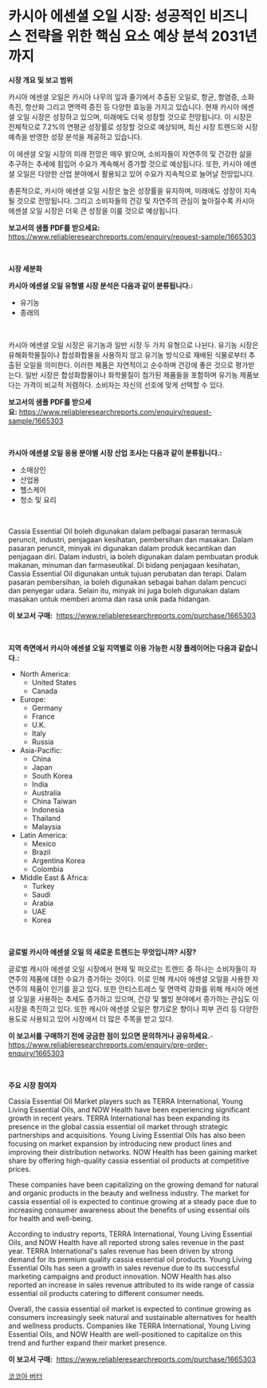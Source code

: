 <p><h1>카시아 에센셜 오일 시장: 성공적인 비즈니스 전략을 위한 핵심 요소 예상 분석 2031년까지</h1></p><p><strong>시장 개요 및 보고 범위</strong></p>
<p><p>카시아 에센셜 오일은 카시아 나무의 잎과 줄기에서 추출된 오일로, 항균, 항염증, 소화촉진, 항산화 그리고 면역력 증진 등 다양한 효능을 가지고 있습니다. 현재 카시아 에센셜 오일 시장은 성장하고 있으며, 미래에도 더욱 성장할 것으로 전망됩니다. 이 시장은 전체적으로 7.2%의 연평균 성장률로 성장할 것으로 예상되며, 최신 시장 트렌드와 시장 예측을 반영한 성장 분석을 제공하고 있습니다.</p><p>이 에센셜 오일 시장의 미래 전망은 매우 밝으며, 소비자들이 자연주의 및 건강한 삶을 추구하는 추세에 힘입어 수요가 계속해서 증가할 것으로 예상됩니다. 또한, 카시아 에센셜 오일은 다양한 산업 분야에서 활용되고 있어 수요가 지속적으로 늘어날 전망입니다.</p><p>총론적으로, 카시아 에센셜 오일 시장은 높은 성장률을 유지하며, 미래에도 성장이 지속될 것으로 전망됩니다. 그리고 소비자들의 건강 및 자연주의 관심이 높아질수록 카시아 에센셜 오일 시장은 더욱 큰 성장을 이룰 것으로 예상됩니다.</p></p>
<p><strong>보고서의 샘플 PDF를 받으세요:</strong> <a href="https://www.reliableresearchreports.com/enquiry/request-sample/1665303">https://www.reliableresearchreports.com/enquiry/request-sample/1665303</a></p>
<p>&nbsp;</p>
<p><strong>시장 세분화</strong></p>
<p><strong>카시아 에센셜 오일 유형별 시장 분석은 다음과 같이 분류됩니다.:</strong></p>
<p><ul><li>유기농</li><li>종래의</li></ul></p>
<p>&nbsp;</p>
<p><p>카시아 에센셜 오일 시장은 유기농과 일반 시장 두 가지 유형으로 나뉜다. 유기농 시장은 유해화학물질이나 합성화합물을 사용하지 않고 유기농 방식으로 재배된 식물로부터 추출된 오일을 의미한다. 이러한 제품은 자연적이고 순수하며 건강에 좋은 것으로 평가받는다. 일반 시장은 합성화합물이나 화학물질이 첨가된 제품들을 포함하며 유기농 제품보다는 가격이 비교적 저렴하다. 소비자는 자신의 선호에 맞게 선택할 수 있다.</p></p>
<p><strong>보고서의 샘플 PDF를 받으세요:</strong>&nbsp;<a href="https://www.reliableresearchreports.com/enquiry/request-sample/1665303">https://www.reliableresearchreports.com/enquiry/request-sample/1665303</a></p>
<p>&nbsp;</p>
<p><strong> 카시아 에센셜 오일 응용 분야별 시장 산업 조사는 다음과 같이 분류됩니다.:</strong></p>
<p><ul><li>소매상인</li><li>산업용</li><li>헬스케어</li><li>청소 및 요리</li></ul></p>
<p>&nbsp;</p>
<p><p>Cassia Essential Oil boleh digunakan dalam pelbagai pasaran termasuk peruncit, industri, penjagaan kesihatan, pembersihan dan masakan. Dalam pasaran peruncit, minyak ini digunakan dalam produk kecantikan dan penjagaan diri. Dalam industri, ia boleh digunakan dalam pembuatan produk makanan, minuman dan farmaseutikal. Di bidang penjagaan kesihatan, Cassia Essential Oil digunakan untuk tujuan perubatan dan terapi. Dalam pasaran pembersihan, ia boleh digunakan sebagai bahan dalam pencuci dan penyegar udara. Selain itu, minyak ini juga boleh digunakan dalam masakan untuk memberi aroma dan rasa unik pada hidangan.</p></p>
<p><strong>이 보고서 구매:</strong>&nbsp; <a href="https://www.reliableresearchreports.com/purchase/1665303">https://www.reliableresearchreports.com/purchase/1665303</a></p>
<p>&nbsp;</p>
<p><strong>지역 측면에서 카시아 에센셜 오일 지역별로 이용 가능한 시장 플레이어는 다음과 같습니다.:</strong></p>
<p><ul>
    <li>
        North America:
        <ul>
            <li>United States</li>
            <li>Canada</li>
        </ul>
    </li>
    <li>
        Europe:
        <ul>
            <li>Germany</li>
            <li>France</li>
            <li>U.K.</li>
            <li>Italy</li>
            <li>Russia</li>
        </ul>
    </li>
    <li>
        Asia-Pacific:
        <ul>
            <li>China</li>
            <li>Japan</li>
            <li>South Korea</li>
            <li>India</li>
            <li>Australia</li>
            <li>China Taiwan</li>
            <li>Indonesia</li>
            <li>Thailand</li>
            <li>Malaysia</li>
        </ul>
    </li>
    <li>
        Latin America:
        <ul>
            <li>Mexico</li>
            <li>Brazil</li>
            <li>Argentina Korea</li>
            <li>Colombia</li>
        </ul>
    </li>
    <li>
        Middle East & Africa:
        <ul>
            <li>Turkey</li>
            <li>Saudi</li>
            <li>Arabia</li>
            <li>UAE</li>
            <li>Korea</li>
        </ul>
    </li>
    </ul></p>
<p>&nbsp;</p>
<p><strong>글로벌 카시아 에센셜 오일 의 새로운 트렌드는 무엇입니까? 시장?</strong></p>
<p><p>글로벌 캐시아 에센셜 오일 시장에서 현재 및 떠오르는 트렌드 중 하나는 소비자들이 자연주의 제품에 대한 수요가 증가하는 것이다. 이로 인해 캐시아 에센셜 오일을 사용한 자연주의 제품이 인기를 끌고 있다. 또한 안티스트레스 및 면역력 강화를 위해 캐시아 에센셜 오일을 사용하는 추세도 증가하고 있으며, 건강 및 웰빙 분야에서 증가하는 관심도 이 시장을 촉진하고 있다. 또한 캐시아 에센셜 오일은 향기로운 향이나 피부 관리 등 다양한 용도로 사용되고 있어 시장에서 더 많은 주목을 받고 있다.</p></p>
<p><strong>이 보고서를 구매하기 전에 궁금한 점이 있으면 문의하거나 공유하세요.</strong>- <a href="https://www.reliableresearchreports.com/enquiry/pre-order-enquiry/1665303">https://www.reliableresearchreports.com/enquiry/pre-order-enquiry/1665303</a></p>
<p>&nbsp;</p>
<p><strong>주요 시장 참여자</strong></p>
<p><p>Cassia Essential Oil Market players such as TERRA International, Young Living Essential Oils, and NOW Health have been experiencing significant growth in recent years. TERRA International has been expanding its presence in the global cassia essential oil market through strategic partnerships and acquisitions. Young Living Essential Oils has also been focusing on market expansion by introducing new product lines and improving their distribution networks. NOW Health has been gaining market share by offering high-quality cassia essential oil products at competitive prices.</p><p>These companies have been capitalizing on the growing demand for natural and organic products in the beauty and wellness industry. The market for cassia essential oil is expected to continue growing at a steady pace due to increasing consumer awareness about the benefits of using essential oils for health and well-being.</p><p>According to industry reports, TERRA International, Young Living Essential Oils, and NOW Health have all reported strong sales revenue in the past year. TERRA International's sales revenue has been driven by strong demand for its premium quality cassia essential oil products. Young Living Essential Oils has seen a growth in sales revenue due to its successful marketing campaigns and product innovation. NOW Health has also reported an increase in sales revenue attributed to its wide range of cassia essential oil products catering to different consumer needs.</p><p>Overall, the cassia essential oil market is expected to continue growing as consumers increasingly seek natural and sustainable alternatives for health and wellness products. Companies like TERRA International, Young Living Essential Oils, and NOW Health are well-positioned to capitalize on this trend and further expand their market presence.</p></p>
<p><strong>이 보고서 구매:</strong>&nbsp;&nbsp;<a href="https://www.reliableresearchreports.com/purchase/1665303">https://www.reliableresearchreports.com/purchase/1665303</a></p>
<p><p><a href="https://medium.com/@londonacobson5656/%EC%BD%94%EC%BD%94%EC%95%84-%EB%B2%84%ED%84%B0-%EC%8B%9C%EC%9E%A5-%EA%B7%9C%EB%AA%A8-cagr-%ED%8A%B8%EB%A0%8C%EB%93%9C-2024-2030-99cab879b8f4">코코아 버터</a></p></p>
